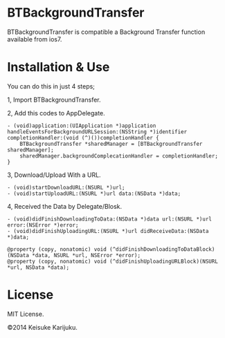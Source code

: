 BTBackgroundTransfer
====================

BTBackgroundTransfer is compatible a Background Transfer function available from ios7.

# Installation & Use
You can do this in just 4 steps;

1, Import BTBackgroundTransfer.

2, Add this codes to AppDelegate.

    - (void)application:(UIApplication *)application handleEventsForBackgroundURLSession:(NSString *)identifier completionHandler:(void (^)())completionHandler {
        BTBackgroundTransfer *sharedManager = [BTBackgroundTransfer sharedManager];
        sharedManager.backgroundComplecationHandler = completionHandler;
    }

3, Download/Upload With a URL.

    - (void)startDownloadURL:(NSURL *)url;
    - (void)startUploadURL:(NSURL *)url data:(NSData *)data;

4, Received the Data by Delegate/Blosk.

    - (void)didFinishDownloadingToData:(NSData *)data url:(NSURL *)url error:(NSError *)error;
    - (void)didFinishUploadingURL:(NSURL *)url didReceiveData:(NSData *)data;

    @property (copy, nonatomic) void (^didFinishDownloadingToDataBlock)(NSData *data, NSURL *url, NSError *error);
    @property (copy, nonatomic) void (^didFinishUploadingURLBlock)(NSURL *url, NSData *data);

# License
MIT License.

©2014 Keisuke Karijuku.

